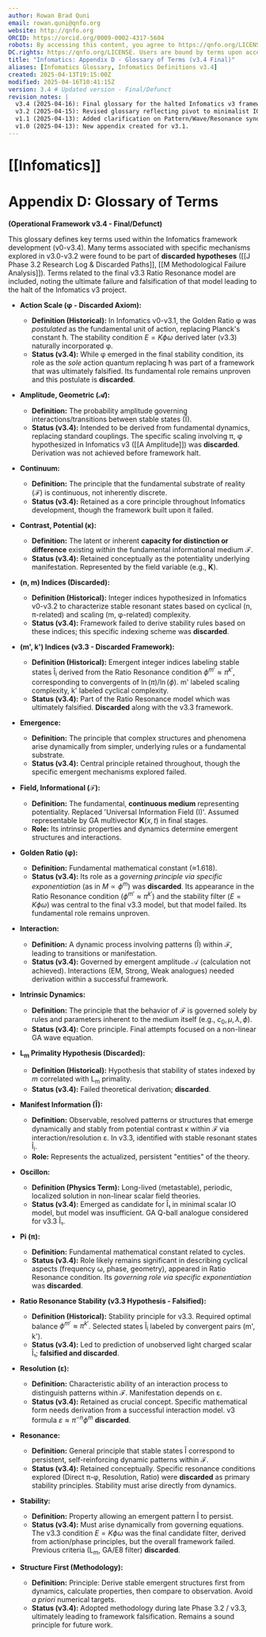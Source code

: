 ```yaml
---
author: Rowan Brad Quni
email: rowan.quni@qnfo.org
website: http://qnfo.org
ORCID: https://orcid.org/0009-0002-4317-5604
robots: By accessing this content, you agree to https://qnfo.org/LICENSE. Non-commercial use only. Attribution required.
DC.rights: https://qnfo.org/LICENSE. Users are bound by terms upon access.
title: "Infomatics: Appendix D - Glossary of Terms (v3.4 Final)"
aliases: [Infomatics Glossary, Infomatics Definitions v3.4]
created: 2025-04-13T19:15:00Z
modified: 2025-04-16T10:41:15Z
version: 3.4 # Updated version - Final/Defunct
revision_notes: |
  v3.4 (2025-04-16): Final glossary for the halted Infomatics v3 framework. Explicitly marks discarded/suspended concepts ((n,m), Lm, GA/E8 filter, specific pi-phi exponents, simple M scaling). Retains core concepts (Field F, Resonance, Resolution) and the final Ratio Resonance hypothesis state (Î₁, Î₂, ...) leading to falsification. Aligned with main text v3.4.
  v3.2 (2025-04-15): Revised glossary reflecting pivot to minimalist IO framework. De-emphasized v3 concepts. Introduced IO terms.
  v1.1 (2025-04-13): Added clarification on Pattern/Wave/Resonance synonymy. Modified Î definition.
  v1.0 (2025-04-13): New appendix created for v3.1.
---
```


# [[Infomatics]]

# Appendix D: Glossary of Terms

**(Operational Framework v3.4 - Final/Defunct)**

This glossary defines key terms used within the Infomatics framework development (v0-v3.4). Many terms associated with specific mechanisms explored in v3.0-v3.2 were found to be part of **discarded hypotheses** ([[J Phase 3.2 Research Log & Discarded Paths]], [[M Methodological Failure Analysis]]). Terms related to the final v3.3 Ratio Resonance model are included, noting the ultimate failure and falsification of that model leading to the halt of the Infomatics v3 project.

*   **Action Scale (φ - Discarded Axiom):**
    *   **Definition (Historical):** In Infomatics v0-v3.1, the Golden Ratio φ was *postulated* as the fundamental unit of action, replacing Planck's constant ħ. The stability condition $E=K\phi\omega$ derived later (v3.3) naturally incorporated φ.
    *   **Status (v3.4):** While φ emerged in the final stability condition, its role as the *sole* action quantum replacing ħ was part of a framework that was ultimately falsified. Its fundamental role remains unproven and this postulate is **discarded**.

*   **Amplitude, Geometric ($\mathcal{A}$):**
    *   **Definition:** The probability amplitude governing interactions/transitions between stable states (Î).
    *   **Status (v3.4):** Intended to be derived from fundamental dynamics, replacing standard couplings. The specific scaling involving π, φ hypothesized in Infomatics v3 ([[A Amplitude]]) was **discarded**. Derivation was not achieved before framework halt.

*   **Continuum:**
    *   **Definition:** The principle that the fundamental substrate of reality ($\mathcal{F}$) is continuous, not inherently discrete.
    *   **Status (v3.4):** Retained as a core principle throughout Infomatics development, though the framework built upon it failed.

*   **Contrast, Potential (κ):**
    *   **Definition:** The latent or inherent **capacity for distinction or difference** existing *within* the fundamental informational medium $\mathcal{F}$.
    *   **Status (v3.4):** Retained conceptually as the potentiality underlying manifestation. Represented by the field variable (e.g., $\mathbf{K}$).

*   **(n, m) Indices (Discarded):**
    *   **Definition (Historical):** Integer indices hypothesized in Infomatics v0-v3.2 to characterize stable resonant states based on cyclical (n, π-related) and scaling (m, φ-related) complexity.
    *   **Status (v3.4):** Framework failed to derive stability rules based on these indices; this specific indexing scheme was **discarded**.

*   **(m', k') Indices (v3.3 - Discarded Framework):**
    *   **Definition (Historical):** Emergent integer indices labeling stable states Î<sub>i</sub> derived from the Ratio Resonance condition $\phi^{m'} \approx \pi^{k'}$, corresponding to convergents of $\ln(\pi)/\ln(\phi)$. m' labeled scaling complexity, k' labeled cyclical complexity.
    *   **Status (v3.4):** Part of the Ratio Resonance model which was ultimately falsified. **Discarded** along with the v3.3 framework.

*   **Emergence:**
    *   **Definition:** The principle that complex structures and phenomena arise dynamically from simpler, underlying rules or a fundamental substrate.
    *   **Status (v3.4):** Central principle retained throughout, though the specific emergent mechanisms explored failed.

*   **Field, Informational ($\mathcal{F}$):**
    *   **Definition:** The fundamental, **continuous medium** representing potentiality. Replaced 'Universal Information Field (I)'. Assumed representable by GA multivector $\mathbf{K}(x,t)$ in final stages.
    *   **Role:** Its intrinsic properties and dynamics determine emergent structures and interactions.

*   **Golden Ratio (φ):**
    *   **Definition:** Fundamental mathematical constant (≈1.618).
    *   **Status (v3.4):** Its role as a *governing principle via specific exponentiation* (as in $M \propto \phi^m$) was **discarded**. Its appearance in the Ratio Resonance condition ($\phi^{m'} \approx \pi^{k'}$) and the stability filter ($E=K\phi\omega$) was central to the final v3.3 model, but that model failed. Its fundamental role remains unproven.

*   **Interaction:**
    *   **Definition:** A dynamic process involving patterns (Î) within $\mathcal{F}$, leading to transitions or manifestation.
    *   **Status (v3.4):** Governed by emergent amplitude $\mathcal{A}$ (calculation not achieved). Interactions (EM, Strong, Weak analogues) needed derivation within a successful framework.

*   **Intrinsic Dynamics:**
    *   **Definition:** The principle that the behavior of $\mathcal{F}$ is governed solely by rules and parameters inherent to the medium itself (e.g., $c_0, \mu, \lambda, \phi$).
    *   **Status (v3.4):** Core principle. Final attempts focused on a non-linear GA wave equation.

*   **L<sub>m</sub> Primality Hypothesis (Discarded):**
    *   **Definition (Historical):** Hypothesis that stability of states indexed by *m* correlated with L<sub>m</sub> primality.
    *   **Status (v3.4):** Failed theoretical derivation; **discarded**.

*   **Manifest Information (Î):**
    *   **Definition:** Observable, resolved patterns or structures that emerge dynamically and stably from potential contrast κ within $\mathcal{F}$ via interaction/resolution ε. In v3.3, identified with stable resonant states Î<sub>i</sub>.
    *   **Role:** Represents the actualized, persistent "entities" of the theory.

*   **Oscillon:**
    *   **Definition (Physics Term):** Long-lived (metastable), periodic, localized solution in non-linear scalar field theories.
    *   **Status (v3.4):** Emerged as candidate for Î₁ in minimal scalar IO model, but model was insufficient. GA Q-ball analogue considered for v3.3 Î₁.

*   **Pi (π):**
    *   **Definition:** Fundamental mathematical constant related to cycles.
    *   **Status (v3.4):** Role likely remains significant in describing cyclical aspects (frequency ω, phase, geometry), appeared in Ratio Resonance condition. Its *governing role via specific exponentiation* was **discarded**.

*   **Ratio Resonance Stability (v3.3 Hypothesis - Falsified):**
    *   **Definition (Historical):** Stability principle for v3.3. Required optimal balance $\phi^{m'} \approx \pi^{k'}$. Selected states Î<sub>i</sub> labeled by convergent pairs (m', k').
    *   **Status (v3.4):** Led to prediction of unobserved light charged scalar Î₁; **falsified and discarded**.

*   **Resolution (ε):**
    *   **Definition:** Characteristic ability of an interaction process to distinguish patterns within $\mathcal{F}$. Manifestation depends on ε.
    *   **Status (v3.4):** Retained as crucial concept. Specific mathematical form needs derivation from a successful interaction model. v3 formula $\varepsilon \approx \pi^{-n}\phi^m$ **discarded**.

*   **Resonance:**
    *   **Definition:** General principle that stable states Î correspond to persistent, self-reinforcing dynamic patterns within $\mathcal{F}$.
    *   **Status (v3.4):** Retained conceptually. Specific resonance conditions explored (Direct π-φ, Resolution, Ratio) were **discarded** as primary stability principles. Stability must arise directly from dynamics.

*   **Stability:**
    *   **Definition:** Property allowing an emergent pattern Î to persist.
    *   **Status (v3.4):** Must arise dynamically from governing equations. The v3.3 condition $E=K\phi\omega$ was the final candidate filter, derived from action/phase principles, but the overall framework failed. Previous criteria (L<sub>m</sub>, GA/E8 filter) **discarded**.

*   **Structure First (Methodology):**
    *   **Definition:** Principle: Derive stable emergent structures first from dynamics, calculate properties, then compare to observation. Avoid *a priori* numerical targets.
    *   **Status (v3.4):** Adopted methodology during late Phase 3.2 / v3.3, ultimately leading to framework falsification. Remains a sound principle for future work.
